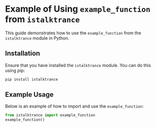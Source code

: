 # Example of Using `example_function` from `istalktrance`

This guide demonstrates how to use the `example_function` from the `istalktrance` module in Python.

## Installation

Ensure that you have installed the `istalktrance` module. You can do this using pip:

```bash
pip install istalktrance
```

## Example Usage

Below is an example of how to import and use the `example_function`:

```python
from istalktrance import example_function
example_function()
```
